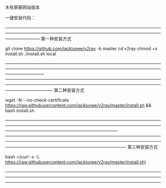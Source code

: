 木有屏蔽网站版本

一键安装代码：

————————————————————————————————————————————————————————————————————————————————
第一种安装方式

git clone https://github.com/jacklunee/v2ray -b master
cd v2ray
chmod +x install.sh
./install.sh local 

—————————————————————————————————————————————————————————————————————————————————
———————————————————————————————————————————————————————————————————————————————————
第二种安装方式

wget -N --no-check-certificate https://raw.githubusercontent.com/jacklunee/v2ray/master/install.sh && bash install.sh

——————————————————————————————————————————————————————————————————————————————————————————————————
————————————————————————————————————————————————————————————————————————————————————————————————————
第三种安装方式

bash <(curl -s -L https://raw.githubusercontent.com/jacklunee/v2ray/master/install.sh)

————————————————————————————————————————————————————————————————————————————————————————————————————————————
